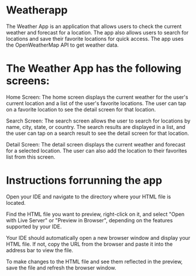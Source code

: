 # Weatherapp
The Weather App is an application that allows users to check the current weather and forecast for a location. The app also allows users to search for locations and save their favorite locations for quick access. The app uses the OpenWeatherMap API to get weather data.
# The Weather App has the following screens:

Home Screen: The home screen displays the current weather for the user's current location and a list of the user's favorite locations. The user can tap on a favorite location to see the detail screen for that location.

Search Screen: The search screen allows the user to search for locations by name, city, state, or country. The search results are displayed in a list, and the user can tap on a search result to see the detail screen for that location.

Detail Screen: The detail screen displays the current weather and forecast for a selected location. The user can also add the location to their favorites list from this screen.
# Instructions forrunning the app
Open your IDE and navigate to the directory where your HTML file is located.

Find the HTML file you want to preview, right-click on it, and select "Open with Live Server" or "Preview in Browser", depending on the features supported by your IDE.

Your IDE should automatically open a new browser window and display your HTML file. If not, copy the URL from the browser and paste it into the address bar to view the file.

To make changes to the HTML file and see them reflected in the preview, save the file and refresh the browser window.
